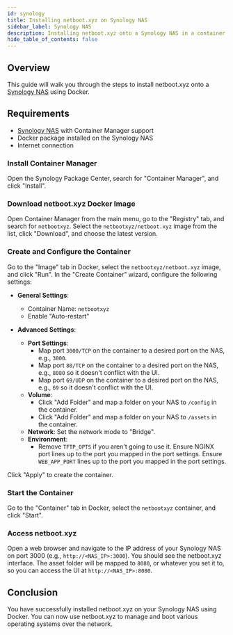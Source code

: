 ```yaml
---
id: synology
title: Installing netboot.xyz on Synology NAS
sidebar_label: Synology NAS
description: Installing netboot.xyz onto a Synology NAS in a container
hide_table_of_contents: false
---
```


## Overview

This guide will walk you through the steps to install netboot.xyz onto a [Synology NAS](https://amzn.to/430KH1n) using Docker.

## Requirements

- [Synology NAS](https://amzn.to/430KH1n) with Container Manager support
- Docker package installed on the Synology NAS
- Internet connection

### Install Container Manager

Open the Synology Package Center, search for "Container Manager", and click "Install".

### Download netboot.xyz Docker Image

Open Container Manager from the main menu, go to the "Registry" tab, and search for `netbootxyz`. Select the `netbootxyz/netboot.xyz` image from the list, click "Download", and choose the latest version.

### Create and Configure the Container

Go to the "Image" tab in Docker, select the `netbootxyz/netboot.xyz` image, and click "Run". In the "Create Container" wizard, configure the following settings:

- **General Settings**:
  - Container Name: `netbootxyz`
  - Enable "Auto-restart"

- **Advanced Settings**:
  - **Port Settings**: 
    - Map port `3000/TCP` on the container to a desired port on the NAS, e.g., `3000`.
    - Map port `80/TCP` on the container to a desired port on the NAS, e.g., `8080` so it doesn't conflict with the UI.
    - Map port `69/UDP` on the container to a desired port on the NAS, e.g., `69` so it doesn't conflict with the UI.
  - **Volume**:
    - Click "Add Folder" and map a folder on your NAS to `/config` in the container.
    - Click "Add Folder" and map a folder on your NAS to `/assets` in the container.
  - **Network**: Set the network mode to "Bridge".
  - **Environment**: 
    - Remove `TFTP_OPTS` if you aren't going to use it. Ensure NGINX port lines up to the port you mapped in the port settings. Ensure `WEB_APP_PORT` lines up to the port you mapped in the port settings.

Click "Apply" to create the container.

### Start the Container

Go to the "Container" tab in Docker, select the `netbootxyz` container, and click "Start".

### Access netboot.xyz

Open a web browser and navigate to the IP address of your Synology NAS on port 3000 (e.g., `http://<NAS_IP>:3000`). You should see the netboot.xyz interface. The asset folder will be mapped to `8080`, or whatever you set it to, so you can access the UI at `http://<NAS_IP>:8080`.

## Conclusion

You have successfully installed netboot.xyz on your Synology NAS using Docker. You can now use netboot.xyz to manage and boot various operating systems over the network.
